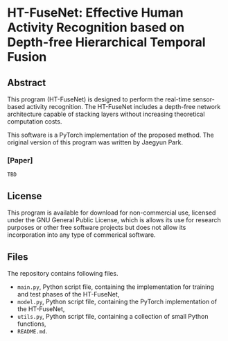 # HT-FuseNet: Effective Human Activity Recognition based on Depth-free Hierarchical Temporal Fusion

## Abstract

This program (HT-FuseNet) is designed to perform the real-time sensor-based activity recognition. The HT-FuseNet includes a depth-free network architecture capable of stacking layers without increasing theoretical computation costs.

This software is a PyTorch implementation of the proposed method. The original version of this program was written by Jaegyun Park. 
<!-- You can find detailed information in our manuscript. -->

### [Paper]
```
TBD
```

## License

This program is available for download for non-commercial use, licensed under the GNU General Public License, which is allows its use for research purposes or other free software projects but does not allow its incorporation into any type of commerical software.

## Files

The repository contains following files.
* `main.py`, Python script file, containing the implementation for training and test phases of the HT-FuseNet,
* `model.py`, Python script file, containing the PyTorch implementation of the HT-FuseNet,
* `utils.py`, Python script file, containing a collection of small Python functions,
* `README.md`.